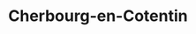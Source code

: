 ---
title: Cherbourg-en-Cotentin
url: /cherbourg-en-cotentin/
latitude: 49.639
longitude: -1.623
---
